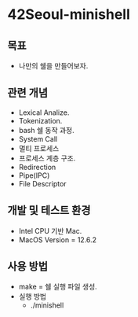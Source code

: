 # 42Seoul-minishell
## 목표
- 나만의 쉘을 만들어보자.

## 관련 개념
- Lexical Analize.
- Tokenization.
- bash 쉘 동작 과정.
- System Call
- 멀티 프로세스
- 프로세스 계층 구조.
- Redirection
- Pipe(IPC)
- File Descriptor

## 개발 및 테스트 환경
- Intel CPU 기반 Mac.
- MacOS Version = 12.6.2

## 사용 방법
- make = 쉘 실행 파일 생성.
- 실행 방법
  - ./minishell
